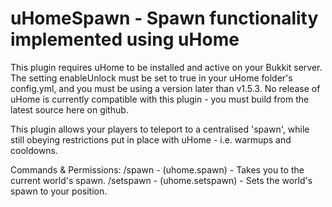 uHomeSpawn - Spawn functionality implemented using uHome
===========

This plugin requires uHome to be installed and active on your Bukkit server. The setting enableUnlock must be set to true in your uHome folder's config.yml, and you must be using a version later than v1.5.3.
No release of uHome is currently compatible with this plugin - you must build from the latest source here on github.

This plugin allows your players to teleport to a centralised 'spawn', while still obeying restrictions put in place with uHome - i.e. warmups and cooldowns.

Commands & Permissions:
    /spawn - (uhome.spawn) - Takes you to the current world's spawn.
    /setspawn - (uhome.setspawn) - Sets the world's spawn to your position.